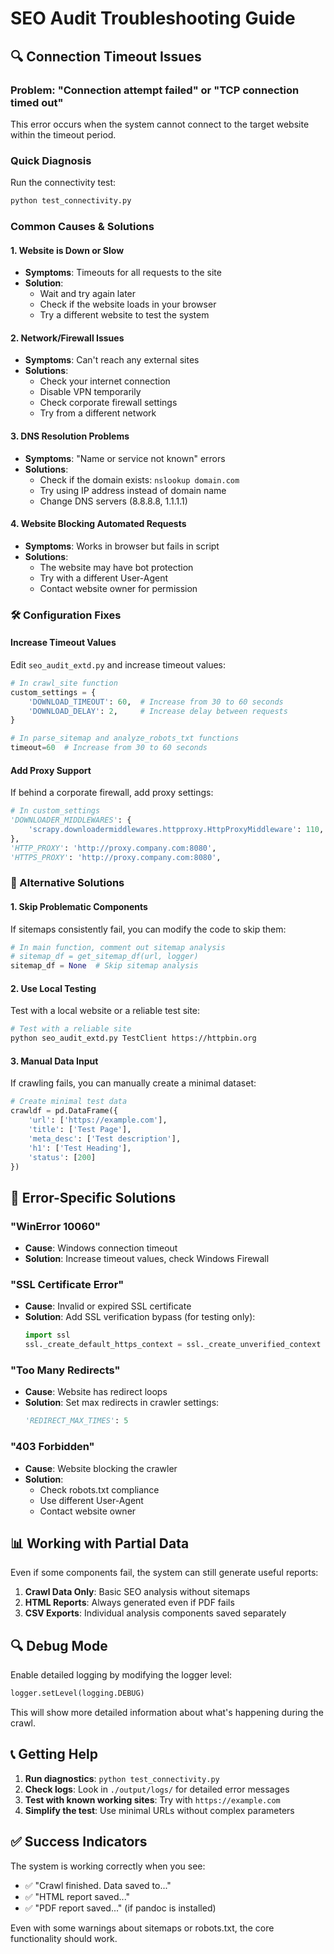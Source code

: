 # SEO Audit Troubleshooting Guide

## 🔍 Connection Timeout Issues

### Problem: "Connection attempt failed" or "TCP connection timed out"

This error occurs when the system cannot connect to the target website within the timeout period.

### Quick Diagnosis

Run the connectivity test:
```bash
python test_connectivity.py
```

### Common Causes & Solutions

#### 1. **Website is Down or Slow**
- **Symptoms**: Timeouts for all requests to the site
- **Solution**: 
  - Wait and try again later
  - Check if the website loads in your browser
  - Try a different website to test the system

#### 2. **Network/Firewall Issues**
- **Symptoms**: Can't reach any external sites
- **Solutions**:
  - Check your internet connection
  - Disable VPN temporarily
  - Check corporate firewall settings
  - Try from a different network

#### 3. **DNS Resolution Problems**
- **Symptoms**: "Name or service not known" errors
- **Solutions**:
  - Check if the domain exists: `nslookup domain.com`
  - Try using IP address instead of domain name
  - Change DNS servers (8.8.8.8, 1.1.1.1)

#### 4. **Website Blocking Automated Requests**
- **Symptoms**: Works in browser but fails in script
- **Solutions**:
  - The website may have bot protection
  - Try with a different User-Agent
  - Contact website owner for permission

### 🛠️ Configuration Fixes

#### Increase Timeout Values
Edit `seo_audit_extd.py` and increase timeout values:

```python
# In crawl_site function
custom_settings = {
    'DOWNLOAD_TIMEOUT': 60,  # Increase from 30 to 60 seconds
    'DOWNLOAD_DELAY': 2,     # Increase delay between requests
}

# In parse_sitemap and analyze_robots_txt functions
timeout=60  # Increase from 30 to 60 seconds
```

#### Add Proxy Support
If behind a corporate firewall, add proxy settings:

```python
# In custom_settings
'DOWNLOADER_MIDDLEWARES': {
    'scrapy.downloadermiddlewares.httpproxy.HttpProxyMiddleware': 110,
},
'HTTP_PROXY': 'http://proxy.company.com:8080',
'HTTPS_PROXY': 'http://proxy.company.com:8080',
```

### 🔧 Alternative Solutions

#### 1. **Skip Problematic Components**
If sitemaps consistently fail, you can modify the code to skip them:

```python
# In main function, comment out sitemap analysis
# sitemap_df = get_sitemap_df(url, logger)
sitemap_df = None  # Skip sitemap analysis
```

#### 2. **Use Local Testing**
Test with a local website or a reliable test site:

```bash
# Test with a reliable site
python seo_audit_extd.py TestClient https://httpbin.org
```

#### 3. **Manual Data Input**
If crawling fails, you can manually create a minimal dataset:

```python
# Create minimal test data
crawldf = pd.DataFrame({
    'url': ['https://example.com'],
    'title': ['Test Page'],
    'meta_desc': ['Test description'],
    'h1': ['Test Heading'],
    'status': [200]
})
```

## 🚨 Error-Specific Solutions

### "WinError 10060"
- **Cause**: Windows connection timeout
- **Solution**: Increase timeout values, check Windows Firewall

### "SSL Certificate Error"
- **Cause**: Invalid or expired SSL certificate
- **Solution**: Add SSL verification bypass (for testing only):
  ```python
  import ssl
  ssl._create_default_https_context = ssl._create_unverified_context
  ```

### "Too Many Redirects"
- **Cause**: Website has redirect loops
- **Solution**: Set max redirects in crawler settings:
  ```python
  'REDIRECT_MAX_TIMES': 5
  ```

### "403 Forbidden"
- **Cause**: Website blocking the crawler
- **Solution**: 
  - Check robots.txt compliance
  - Use different User-Agent
  - Contact website owner

## 📊 Working with Partial Data

Even if some components fail, the system can still generate useful reports:

1. **Crawl Data Only**: Basic SEO analysis without sitemaps
2. **HTML Reports**: Always generated even if PDF fails
3. **CSV Exports**: Individual analysis components saved separately

## 🔍 Debug Mode

Enable detailed logging by modifying the logger level:

```python
logger.setLevel(logging.DEBUG)
```

This will show more detailed information about what's happening during the crawl.

## 📞 Getting Help

1. **Run diagnostics**: `python test_connectivity.py`
2. **Check logs**: Look in `./output/logs/` for detailed error messages
3. **Test with known working sites**: Try with `https://example.com`
4. **Simplify the test**: Use minimal URLs without complex parameters

## ✅ Success Indicators

The system is working correctly when you see:
- ✅ "Crawl finished. Data saved to..."
- ✅ "HTML report saved..."
- ✅ "PDF report saved..." (if pandoc is installed)

Even with some warnings about sitemaps or robots.txt, the core functionality should work.